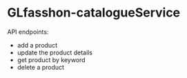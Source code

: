 # GLfasshon-catalogueService

API endpoints:
- add a product 
- update the product details
- get product by keyword
- delete a product

